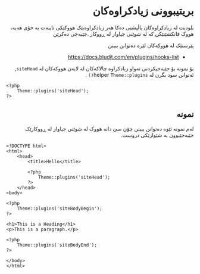 <div dir="rtl">
	
# بریتیبوونی زیادکراوەکان
<!-- position: 6 -->

بلودیت لە زیادکراوەکان پاڵپشتی دەکا هەر زیادکراوەیێک هووکێکی تایبەت بە خۆی هەیە، هووک فانکشێنێکن کە لە شوێنی جیاواز لە ڕووکار .جێبەجی دەکرێن

پێرستێک لە هووکەکان لێرە دەتوانن ببینن
- https://docs.bludit.com/en/plugins/hooks-list

بۆ نمونە بۆ جێبەجیکردنی تەواو زیادکراوە چالاکەکان  لە لایەن هووکەکان لە  `siteHead`, ئەتوانن سود بگرن لە helper `Theme::plugins()`  .
</div>

```
<?php
	Theme::plugins('siteHead');
?>
```
<div dir="rtl">
<h2 id="example">نمونە</h2>

لەم نمونە ئێوە دەتوانن ببینن چۆن سێ دانە هووک لە شوێنی جیاواز لە ڕووکارێک جێبەجێبوون بە شێوازێکی دروست.
</div>

```
<!DOCTYPE html>
<html>
	<head>
		<title>Hello</title>

		<?php
			Theme::plugins('siteHead');
		?>
	</head>
<body>

<?php
	Theme::plugins('siteBodyBegin');
?>

<h1>This is a Heading</h1>
<p>This is a paragraph.</p>

<?php
	Theme::plugins('siteBodyEnd');
?>

</body>
</html>
```
